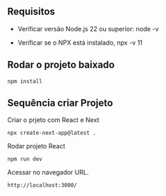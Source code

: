 ## Requisitos

- Verificar versão Node.js 22 ou superior: node -v

- Verificar se o NPX está instalado, npx -v 11

## Rodar o projeto baixado

```
npm install
```

## Sequência criar Projeto

Criar o prjeto com React e Next

```
npx create-next-app@latest .
```

Rodar projeto React

```
npm run dev
```

Acessar no navegador URL.

```
http://localhost:3000/
```
